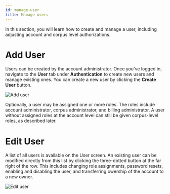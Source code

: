 ```yaml
---
id: manage-user
title: Manage users
---
```


In this section, you will learn how to create and manage a user, including
adjusting account and corpus level authorizations.

# Add User

Users can be created by the account administrator. Once you've logged in,
navigate to the **User** tab under **Authentication** to create new users
and manage existing ones. You can create a new user by
clicking the **Create User** button.

![Add user](/img/new_user.png)

Optionally, a user may be assigned one or more roles. The roles include account
administrator, corpus administrator, and billing administrator. A user without
assigned roles at the account level can still be given corpus-level roles, as
described later.

# Edit User

A list of all users is available on the User screen. An existing user can be
modified directly from this list by clicking the three-dotted button at the far
right of the row. This includes changing role assignments, password resets,
enabling and disabling the user, and transferring owership of the account to
a new owner.

![Edit user](/img/edit_user.png)


